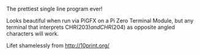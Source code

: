 The prettiest single line program ever!

Looks beautiful when run via PiGFX on a Pi Zero Terminal Module, but any terminal that interprets CHR$(203) and CHR$(204) as opposite angled characters will work.

Lifet shamelessly from http://10print.org/
